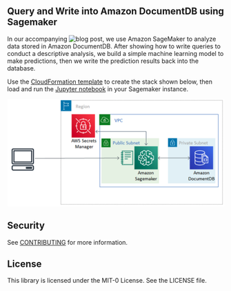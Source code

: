 ## Query and Write into Amazon DocumentDB using Sagemaker

In our accompanying ![blog post](https://aws.amazon.com/blogs/machine-learning/analyzing-data-stored-in-amazon-documentdb-with-mongodb-compatibility-using-amazon-sagemaker/), we use Amazon SageMaker to analyze data stored in Amazon DocumentDB. After showing how to write queries to conduct a descriptive analysis, we build a simple machine learning model to
make predictions, then we write the prediction results back into the database.

Use the [CloudFormation template](https://github.com/aws-samples/documentdb-sagemaker-example/blob/main/cloudformation.yaml) to create the stack shown below, then load and run the [Jupyter notebook](https://github.com/aws-samples/documentdb-sagemaker-example/blob/main/script.ipynb) in your Sagemaker instance.

![Connecting to DocumentDB from Sagemaker using Secrets Manager](architecture.png "Connecting to DocumentDB from Sagemaker using Secrets Manager.")

## Security

See [CONTRIBUTING](CONTRIBUTING.md#security-issue-notifications) for more information.

## License

This library is licensed under the MIT-0 License. See the LICENSE file.

